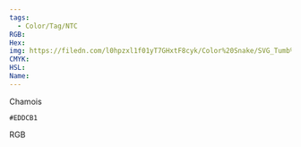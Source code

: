 ```yaml
---
tags:
  - Color/Tag/NTC
RGB:
Hex:
img: https://filedn.com/l0hpzxl1f01yT7GHxtF8cyk/Color%20Snake/SVG_Tumb%20Mass%20No%20Name/EDDCB1.svg
CMYK:
HSL:
Name:
---
```

Chamois
```palette
#EDDCB1
```
RGB
